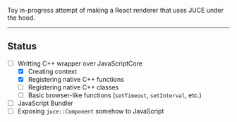 Toy in-progress attempt of making a React renderer that uses JUCE under the
hood.

- - -

## Status

- [ ] Writting C++ wrapper over JavaScriptCore
  - [x] Creating context
  - [x] Registering native C++ functions
  - [ ] Registering native C++ classes
  - [ ] Basic browser-like functions (`setTimeout`, `setInterval`, etc.)
- [ ] JavaScript Bundler
- [ ] Exposing `juce::Component` somehow to JavaScript
